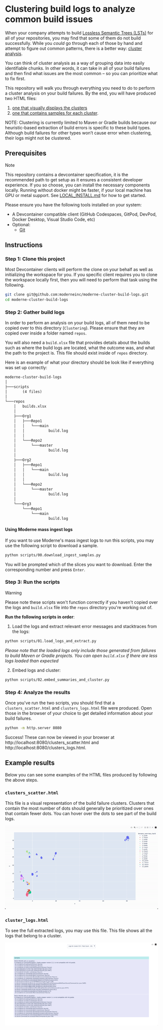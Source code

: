 # Clustering build logs to analyze common build issues

When your company attempts to build [Lossless Semantic Trees (LSTs)](https://docs.moderne.io/administrator-documentation/moderne-platform/references/concepts/lossless-semantic-trees) for all of your repositories, you may find that some of them do not build successfully. While you _could_ go through each of those by hand and attempt to figure out common patterns, there is a better way: [cluster analysis](https://en.wikipedia.org/wiki/Cluster_analysis).

You can think of cluster analysis as a way of grouping data into easily identifiable chunks. In other words, it can take in all of your build failures and then find what issues are the most common – so you can prioritize what to fix first.

This repository will walk you through everything you need to do to perform a cluster analysis on your build failures. By the end, you will have produced two HTML files:
1. [one that visually displays the clusters](#analysis_build_failureshtml)
2. [one that contains samples for each cluster](#cluster_id_reasonhtml). 

NOTE: Clustering is currently limited to Maven or Gradle builds because our heuristic-based extraction of build errors is specific to these build types. Although build failures for other types won’t cause error when clustering, their logs might not be clustered.

## Prerequisites

> [!NOTE]
> This repository contains a devcontainer specification, it is the recommended path to get setup as it ensures a consistent developer experience. If you so choose, you can
install the necessary components locally. Running without docker might be faster, if your local machine has GPU or metal support. See [LOCAL_INSTALL.md](/LOCAL_INSTALL.md) for 
how to get started.

Please ensure you have the following tools installed on your system:

* A Devcontainer compatible client (GitHub Codespaces, GitPod, DevPod, Docker Desktop, Visual Studio Code, etc)
* Optional:
  * [Git](https://git-scm.com/downloads)


## Instructions

### Step 1: Clone this project

Most Devcontainer clients will perform the clone on your behalf as well as initializing the workspace for you. If you specific client requires you to clone the workspace locally first, then you will need to perform that task using the following.

```bash
git clone git@github.com:moderneinc/moderne-cluster-build-logs.git
cd moderne-cluster-build-logs
```

### Step 2: Gather build logs

In order to perform an analysis on your build logs, all of them need to be copied over to this directory (`Clustering`). Please ensure that they are copied over inside a folder named `repos`. 

You will also need a `build.xlsx` file that provides details about the builds such as where the build logs are located, what the outcome was, and what the path to the project is. This file should exist inside of `repos` directory.

Here is an example of what your directory should be look like if everything was set up correctly:

```
moderne-cluster-build-logs
│
├───scripts
│       (4 files)
│
└───repos
    │   builds.xlsx
    │
    ├───Org1
    │   ├───Repo1
    │   │   └───main
    │   │           build.log
    │   │
    │   └───Repo2
    │       └───master
    │               build.log
    │
    ├───Org2
    │   ├───Repo1
    │   │   └───main
    │   │           build.log
    │   │
    │   └───Repo2
    │       └───master
    │               build.log
    │
    └───Org3
        └───Repo1
            └───main
                    build.log
```


#### Using Moderne mass ingest logs

If you want to use Moderne's mass ingest logs to run this scripts, you may use the following script to download a sample.

```bash
python scripts/00.download_ingest_samples.py
```

You will be prompted which of the slices you want to download. Enter the corresponding number and press `Enter`.


### Step 3: Run the scripts

> [!WARNING]
> Please note these scripts won't function correctly if you haven't copied over the logs and `build.xlsx` file into the `repos` directory you're working out of.

**Run the following scripts in order**:

1. Load the logs and extract relevant error messages and stacktraces from the logs:

```bash
python scripts/01.load_logs_and_extract.py
```

_Please note that the loaded logs only include those generated from failures to build Maven or Gradle projects. You can open `build.xlsx` if there are less logs loaded than expected_

2. Embed logs and cluster:

```bash
python scripts/02.embed_summaries_and_cluster.py
```

### Step 4: Analyze the results

Once you've run the two scripts, you should find that a `clusters_scatter.html` and `clusters_logs.html` file were produced. Open those in the browser of your choice to get detailed information about your build failures.

```bash
python -m http.server 8080
```

Success! These can now be viewed in your browser at http://localhost:8080/clusters_scatter.html and http://localhost:8080/clusters_logs.html.


## Example results

Below you can see some examples of the HTML files produced by following the above steps.

### `clusters_scatter.html`

This file is a visual representation of the build failure clusters. Clusters that contain the most number of dots should generally be prioritized over ones that contain fewer dots. You can hover over the dots to see part of the build logs.

![expected_clusters](images/expected_clusters.gif)

### `cluster_logs.html`

To see the full extracted logs, you may use this file. This file shows all the logs that belong to a cluster.

![logs](images/expected_logs.png)
